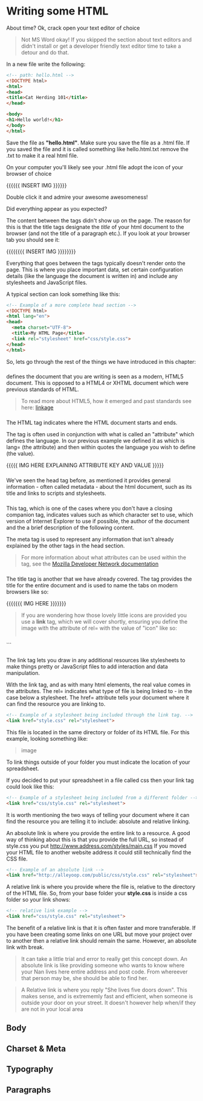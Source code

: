 # Writing some HTML

About time? Ok, crack open your text editor of choice 

> Not MS Word okay! If you skipped the section about text editors and didn't install or get a developer friendly text editor time to take a detour and do that.

In a new file write the following:

```html
<!-- path: hello.html -->
<!DOCTYPE html>
<html>
<head>
<title>Cat Herding 101</title>
</head>

<body>
<h1>Hello world!</h1>
</body>
</html>
```

Save the file as **"hello.html"**. Make sure you save the file as a .html file. If you saved the file and it is called something like hello.html.txt remove the .txt to make it a real html file.

On your computer you'll likely see your .html file adopt the icon of your browser of choice

{{{{{{ INSERT IMG }}}}}}

Double click it and admire your awesome awesomeness!

Did everything appear as you expected?

The content between the **<title></title>** tags didn't show up on the page. The reason for this is that the title tags designate the *title* of your html document to the browser (and not the title of a paragraph etc.). If you look at your browser tab you should see it:

{{{{{{{{ INSERT IMG }}}}}}}}

Everything that goes between the **<head></head>** tags typically doesn't render onto the page. This is where you place important data, set certain configuration details (like the language the document is written in) and include any stylesheets and JavaScript files.

A typical **<head></head>** section can look something like this:

```html
<!-- Example of a more complete head section -->
<!DOCTYPE html>
<html lang="en">
<head>
  <meta charset="UTF-8">
  <title>My HTML Page</title>
  <link rel="stylesheet" href="css/style.css">
</head>
</html>

```
So, lets go through the rest of the things we have introduced in this chapter:

### <!DOCTYPE html>

defines the document that you are writing is seen as a modern, HTML5 document. This is opposed to a HTML4 or XHTML document which were previous standards of HTML.

> To read more about HTML5, how it emerged and past standards see here: [linkage]()

### <html></html>

The HTML tag indicates where the HTML document starts and ends. 

The tag is often used in conjunction with what is called an "attribute" which defines the language. In our previous example we defined it as **<html lang="en"></html>** which is lang= (the attribute) and then within quotes the language you wish to define (the value).

{{{{{ IMG HERE EXPLAINING ATTRIBUTE KEY AND VALUE }}}}}

### <head></head>

We've seen the head tag before, as mentioned it provides general information - often called metadata - about the html document, such as its title and links to scripts and stylesheets.

### <meta>

This tag, which is one of the cases where you don't have a closing companion tag, indicates values such as which character set to use, which version of Internet Explorer to use if possible, the author of the document and the a brief description of the following content.

The meta tag is used to represent any information that isn't already explained by the other tags in the head section.

> For more information about what attributes can be used within the **<meta>** tag, see the [Mozilla Developer Network documentation](https://developer.mozilla.org/en-US/docs/Web/HTML/Element/meta)

### <title></title>

The title tag is another that we have already covered. The tag provides the title for the entire document and is used to name the tabs on modern browsers like so:

{{{{{{{ IMG HERE }}}}}}}

> If you are wondering how those lovely little icons are provided you use a **link** tag, which we will cover shortly, ensuring you define the image with the attribute of rel= with the value of "icon" like so:
> ```html
<!-- example of a icon link -->
<link rel="icon" type="image/png" href="http://example.com/myicon.png">
```

### <link>

The link tag lets you draw in any additional resources like stylesheets to make things pretty or JavaScript files to add interaction and data manipulation.

With the link tag, and as with many html elements, the real value comes in the attributes. The rel= indicates what type of file is being linked to - in the case below a stylesheet. The href= attribute tells your document where it can find the resource you are linking to.

```html
<!-- Example of a stylesheet being included through the link tag. -->
<link href="style.css" rel="stylesheet">
```

This file is located in the same directory or folder of its HTML file. For this example, looking something like:

> image

To link things outside of your folder you must indicate the location of your spreadsheet. 

If you decided to put your spreadsheet in a file called css then your link tag could look like this:

```html
<!-- Example of a stylesheet being included from a different folder -->
<link href="css/style.css" rel="stylesheet">
```

It is worth mentioning the two ways of telling your document where it can find the resource you are telling it to include: absolute and relative linking.

An absolute link is where you provide the entire link to a resource. A good way of thinking about this is that you provide the full URL, so instead of style.css you put http://www.address.com/styles/main.css If you moved your HTML file to another website address it could still technically find the CSS file.

```html
<!-- Example of an absolute link -->
<link href="http://alleyoop.com/public/css/style.css" rel="stylesheet">
```

A relative link is where you provide where the file is, relative to the directory of the HTML file. So, from your base folder your **style.css** is inside a css folder so your link shows:

```html
<!-- relative link example -->
<link href="css/style.css" rel="stylesheet">
```

The benefit of a relative link is that it is often faster and more transferable. If you have been creating some links on one URL but move your project over to another then a relative link should remain the same. However, an absolute link with break.

> It can take a little trial and error to really get this concept down. An absolute link is like providing someone who wants to know where your Nan lives here entire address and post code. From whereever that person may be, she should be able to find her. 

> A Relative link is where you reply "She lives five doors down". This makes sense, and is extrememly fast and efficient, when someone is outside your door on your street. It doesn't however help when/if they are not in your local area


## Body

## Charset & Meta

## Typography

## Paragraphs